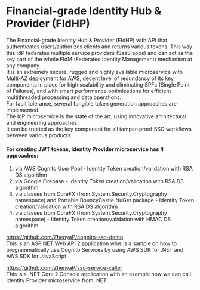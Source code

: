 # Financial-grade Identity Hub & Provider (FIdHP)
The Financial-grade Identity Hub & Provider (FIdHP) with API that authenticates users/authorizes clients and returns various tokens. 
This way this IdP federates multiple service providers (SaaS apps) and can act as the key part of the whole FIdM 
(Federated Identity Management) mechanism at any company. \
It is an extremely secure, rugged and highly available microservice with Multi-AZ deployment for AWS, decent level of redundancy 
of its key components in place for high scalability and eliminating SPFs (Single Point of Failures), 
and with smart performance optimizations for efficient multithreaded processing and data operations. \
For fault tolerance, several fungible token generation approaches are implemented. \
The IdP microservice is the state of the art, using innovative architectural and engineering approaches. \
It can be treated as the key component for all tamper-proof SSO workflows between various products.

#### For creating JWT tokens, Identity Provider microservice has 4 approaches:
1. via AWS Cognito User Pool - Identity Token creation/validation with RSA DS algorithm
2. via Google Firebase - Identity Token creation/validation with RSA DS algorithm
3. via classes from CoreFX (from System.Security.Cryptography namespace) and Portable.BouncyCastle NuGet package - Identity Token creation/validation with RSA DS algorithm
4. via classes from CoreFX (from System.Security.Cryptography namespace) - Identity Token creation/validation with HMAC DS algorithm

https://github.com/ZhenyaP/cognito-sso-demo \
This is an ASP.NET Web API 2 application whis is a sample on how to programmatically use Cognito Services by using AWS SDK for .NET and
AWS SDK for JavaScript

https://github.com/ZhenyaP/sso-service-caller \
This is a .NET Core 2 Console application with an example how we can call Identity Provider microservice from .NET
